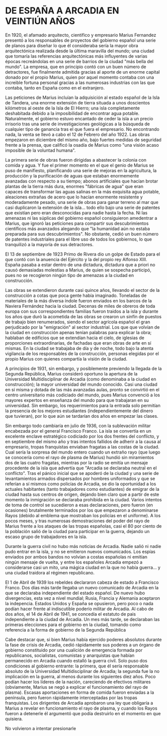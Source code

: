 # DE ESPAÑA A ARCADIA EN VEINTIÚN AÑOS

En 1920, el afamado arquitecto, científico y empresario Marius Fernandez presentó a los responsables de proyectos del gobierno español una serie de planos para diseñar lo que él consideraba sería la mayor obra arquitectónica realizada desde la última maravilla del mundo; una ciudad que tomaría las referencias arquitectónicas más influyentes de varias épocas recreándolas
en una serie de barrios de la ciudad "más bella del mundo". La empresa, que en principio contó con un buen número de detractores, fue finalmente admitida gracias al aporte de un enorme capital donado por el propio Marius, quien por aquel momento contaba con una increible fortuna personal gracias a las numerosas industrias con las que contaba, tanto en España como en el extranjero.

Las peticiones de Marius incluían la adquisición al estado español de la Isla de Tandera, una enorme extensión de tierra situada a unos doscientos kilómetros al oeste de la Isla de El Hierro; una isla completamente deshabitada debido a la imposibilidad de encontrar agua potable. Naturalmente, el gobierno estuvo encantado de ceder la isla a un precio irrisorio tras una serie de investigaciones geológicas a la búsqueda de cualquier tipo de ganancia tras el que fuera el empresario. No encontrando nada, la venta se llevó a cabo el 12 de Febrero del año 1922. Las obras empezaron en diciembre del mismo año, bajo fuertes medidas de seguridad frente a la prensa, que calificó la osadía de Marius como "una visión acaso imposible de la voluntad humana".

La primera serie de obras fueron dirigidas a abastecer la colonia con comida y agua. Y fue el primer momento en el que el genio de Marius se puso de manifiesto, planificando una serie de mejoras en la agricultura, la producción y la purificación de aguas que estaban enormemente avanzadas con respecto a su tiempo; abonos artificiales que hacían brotar plantas de la tierra más dura, enormes "fábricas de agua" que eran capaces de transformar las aguas salinas en la más exquisita agua potable, aleaciones extrañas de acero que lo hacían enormente resistente y moderadamente pesado, una serie de obras para ganar terreno al mar que casi duplicaron la extensión de la isla… todo ello bajo una serie de patentes que existían pero eran desconocidas para nadie hasta la
fecha. Ni las amenazas ni las súplicas del gobierno español consiguieron amedentrar a Marius, que ignoró las peticiones para compartir sus descubrimientos científicos más avanzados alegando que "la humanidad aún no estaba preparada para sus descubrimientos". No obstante, cedió un buen número de patentes industriales para el libre uso de todos los gobiernos, lo que tranquilizó a la
mayoría de sus detractores.

El 13 de septiembre de 1923 Primo de Rivera dio un golpe de Estado para el que contó con la anuencia del Ejército y la del propio rey Alfonso XIII. España pasaba a estar dentro de una dictadura, dictadura que a priori no causó demasiadas molestias a Marius, de quien se sospecha participó, pues no se recogieron ningún tipo de amenazas a la ciudad en construcción.

Las obras se extendieron durante casi quince años, llevando el sector de la construcción a cotas que poca gente había imaginado. Toneladas de materiales de la más diversa índole fueron enviados en los barcos de la Naviera Fernández hacia la ciudad. Decenas de miles de obreros de toda europa con sus correspondientes familias fueron traidos a la isla y durante los años que duró la acometida de las obras se crearon un sinfín de puestos de trabajo bien renumerados, siendo el sector agrícola español el gran perjudicado por la "emigración" al sector industrial. Los que que volvían de la ciudad en construcción apenas tenían palabras para explicar la obra; hablaban de edificios que
se extendían hacia el cielo, de iglesias de proporciones extraordinarias, de fachadas que eran obras de arte en sí mismas. En la ciudad se trabajaba de día y de noche, todo bajo la atenta vigilancia de los responsables de la construcción, personas elegidas por el propio Marius con quienes compartía la visión de la ciudad.

A principios de 1931, sin embargo, y posiblemente previendo la llegada de la Segunda República, Marius consideró oportuno la apertura de la Universidad Multidisciplinar de Arcadia (como denominaba a la ciudad en construcción); la mayor universidad del mundo conocido. Casi una ciudad en sí misma y dotada de las más avanzadas aulas, pronto se convirtió en el centro
universitario más codiciado del mundo, pues Marius convenció a los mayores expertos en enseñanza del mundo para que trabajaran en su universidad. Sin embargo, los requerimientos para la entrada solo permitían la presencia de los mejores estudiantes (independientemente del dinero que tuvieran), por lo que aún se tardarían dos años en empezar las clases.

Sin embargo todo cambiaría en julio de 1936, con la sublevación militar encabezada por el general Francisco Franco. La isla se convertía en un excelente enclave estratégico codiciado por los dos frentes del conflicto, y en septiembre del mismo año y tras intentos fallidos de adherir a la causa al
empresario, tropas franquistas enviaban fragatas a las costas de la ciudad. Cual sería la sorpresa del mundo entero cuando un extraño rayo (que luego se conocería como el rayo de plasma de Marius) hundió sin miramientos dos de las cuatro fragatas, mientras por la radio se emitía un mensaje procedente de la isla que advertía que "Arcadia se declaraba neutral en el conflicto". Tras el pánico
inicial que se apoderó de la ciudad y una serie de levantamientos armados dispersados por hombres uniformados y que se referían a sí mismos como policías de Arcadia, se dio la oportunidad a los actuales habitantes (tanto trabajadores como estudiantes) de emigrar de la ciudad hasta sus centros de origen, dejando bien claro que a partir de este momento la inmigración se declaraba 
prohibida en la ciudad. Varios intentos de toma de control se sucedieron a esas declaraciones, pero fueron (en ocasiones) brutalmente terminados por los que empezaron a denominarse Rayos (debido al emblema que mostraban los policías en el uniforme). A los pocos meses, y tras numerosas demostraciones del poder del rayo de Marius frente a los ataques de las tropas españolas, casi el 80 por ciento de la población salió de la ciudad para participar en la guerra, dejando un escaso grupo de trabajadores en la isla.

Durante la guerra civil no hubo más noticias de Arcadia. Nadie salió ni nadie pudo entrar en la isla, y no se emitieron nuevos comunicados. Los espías enviados por ambos bandos no volvían a costas españolas ni emitían ningún mensaje de vuelta, y entre los españoles Arcadia empezó a considerarse casi un mito, una mágica ciudad en la que no había guerra... y una ciudad traidora al
régimen republicano.

El 1 de Abril de 1939 los rebeldes declararon cabeza de estado a Francisco Franco. Dos días más tarde llegaba un nuevo comunicado de Arcadia en la que se declaraba independiente del estado español. De nuevo hubo divergencias, esta vez a nivel mundial; Rusia, Francia y Alemania aceptaron la indepencia. Estados Unidos y España se opusieron, pero poco o nada podían hacer frente al indiscutible poderío militar de Arcadia. Al cabo de dos años, el 14 de Abril de 1941, se concedía el estatuto de pais independiente a la ciudad de Arcadia. Un mes más tarde, se declaraban las primeras elecciones para el gobierno en la ciudad, tomando como referencia a la forma de gobierno de la Segunda República

Cabe destacar que, si bien Marius había ejercido poderes absolutos durante la fase de crisis de Arcadia, cedió rápidamente sus poderes a un órgano de gobierno constituido por una cualición de emergencia formada por republicanos, socialistas, comunistas y anarquistas que habían permanecido en Arcadia cuando estalló la guerra civil. Solo puso dos condiciones al gobierno
entrante: la primera, que él sería responsable absoluto de la Universidad Multidisciplinar de Arcadia; la segunda fue la no implicación en la guerra, al menos durante los siguientes diez años. Poco podían hacer los líderes de la nación, careciendo de efectivos militares (obviamente, Marius se negó a explicar el funcionamiento del rayo de plasma). Escasas aportaciones en forma de comida fueron enviadas a la península, pero fueron rápidamente interceptadas por las tropas franquistas. Los dirigentes de Arcadia aprobaron una ley que obligaría a Marius a revelar en funcionamiento el rayo de plasma, y cuando los Rayos fueron a detenerle él argumentó que podía destruirlo en el momento en que quisiera.

No volvieron a intentar presionarle